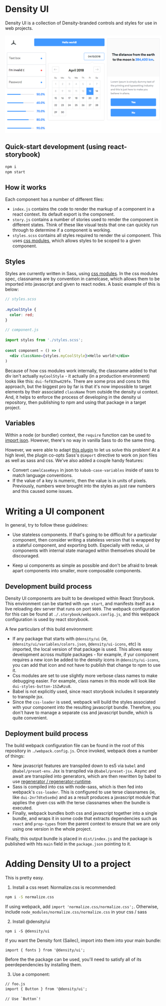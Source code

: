 # Density UI

Density UI is a collection of Density-branded controls and styles for use in web projects.
<br />

<img src="graphic.png" />

## Quick-start development (using react-storybook)

```sh
npm i
npm start
```

## How it works

Each component has a number of different files:
- `index.js` contains the code to render the markup of a component in a react context. Its default
  export is the component.
- `story.js` contains a number of stories used to render the component in different states. Think
  of these like visual tests that one can quickly run through to determine if a component is
  working.
- `styles.scss` contains all styles required to render the ui component. This uses [css
  modules](https://github.com/css-modules/css-modules), which allows styles to be scoped to a given
  component.

## Styles

Styles are currently written in Sass, using [css
modules](https://github.com/css-modules/css-modules). In the css modules spec, classnames are by
convention in camelcase, which allows them to be imported into javascript and given to react nodes.
A basic example of this is below:

```scss
// styles.scss

.myCoolStyle {
  color: red;
}
```

```jsx
// component.js

import styles from './styles.scss';

const component = () => (
  <div className={styles.myCoolStyle}>Hello world!</div>
)
```

Because of how css modules work internally, the classname added to that div isn't actually
`myCoolStyle` - it actually (in a production environment) looks like this: `dui-fef83hw429fe`. There
are some pros and cons to this approach, but the biggest pro by far is that it's now impossible to
target elements by their associated `className` from outside the density ui context. And, it helps
to enforce the process of developing in the density ui repository, then publishing to npm and using
that package in a target project.

## Variables

Within a node (or bundler) context, the `require` function can be used to [import
json](https://stackoverflow.com/questions/7163061/is-there-a-require-for-json-in-node-js). However,
there's no way in vanilla Sass to do the same thing.

However, we were able to adapt [this plugin](https://github.com/Updater/node-sass-json-importer) to
let us solve this problem! At a high level, the plugin co-opts Sass's `@import` directive to work on
json files as well as sass and css. We've also added a couple handy features:

- Convert `camelCaseKeys` in json to `kabob-case-variables` inside of sass to match language
  conventions.
- If the value of a key is numeric, then the value is in units of pixels. Previously, numbers were
  brought into the styles as just raw numbers and this caused some issues.

# Writing a UI component
In general, try to follow these guidelines:

- Use stateless components. If that's going to be difficult for a particular component, then
  consider writing a stateless version that is wrapped by a stateful component, and exporting both.
  Especially with redux, ui components with internal state managed within themselves should be
  discouraged.

- Keep ui components as simple as possible and don't be afraid to break apart components into
  smaller, more composable components.


## Development build process
Density UI components are built to be developed within React Storybook. This environment can be
started with `npm start`, and manifests itself as a live reloading dev server that runs on port
`9009`. The webpack configuration for this can be found at `./.storybook/webpack.config.js`, and
this webpack configuration is used by react storybook.

A few particulars of this build environment:
- If any package that starts with `@density/ui` (ie, `@density/ui/variables/colors.json`,
  `@density/ui-icons`, etc) is imported, the local version of that package is used. This allows easy
  development across multiple packages - for example, if yur component requires a new icon be added
  to the density icons in `@density/ui-icons`, you can add that icon and not have to publish that
  change to npm to use it.
- Css modules are set to use slightly more verbose class names to make debugging easier. For
  example, class names in this mode will look like `dui-styles-button-1SZwRzu8`.
- Babel is not explicitly used, since react storybook includes it separately to transpile jsx.
- Since the `css-loader` is used, webpack will build the styles associated with your component into
  the resulting javascript bundle. Therefore, you don't have to manage a separate css and javascript
  bundle, which is quite convenient.

## Deployment build process
The build webpack configuration file can be found in the root of this repository in `./webpack.config.js`. Once invoked, webpack does a number of things:

- New javascript features are transpiled down to es5 via `babel` and `@babel/preset-env`. Jsx is
  transpiled via `@babel/preset-jsx`. Async and await are transpiled into generators, which are then
  rewritten by babel to use [regenerator /
  regenerator-runtime](https://github.com/facebook/regenerator).
- Sass is compiled into css with node-sass, which is then fed into webpack's `css-loader`. This is
  configured to use terse classnames (ie, like `dui-2nr7dte5se8e`) and as a result produces a
  javascript module that applies the given css with the terse classnames when the bundle is
  executed.
- Finally, webpack bundles both css and javascript together into a single bundle, and wraps it in
  some code that extracts dependencies such as `react` and `prop-types` from the parent context to
  ensure that we are only using one version in the whole project.

Finally, this output bundle is placed in `dist/index.js` and the package is published with hts
`main` field in the `package.json` pointing to it.


# Adding Density UI to a project
This is pretty easy.

1. Install a css reset:
Normalize.css is recommended:
```sh
npm i -S normalize.css
```

If using webpack, add `import 'normalize.css/normalize.css';`.
Otherwise, include `node_modules/normalize.css/normalize.css` in your css / sass


2. Install @density/ui
```
npm i -S @density/ui
```

If you want the Density font (Sailec), import into them into your main bundle:
```
import { fonts } from '@density/ui';
```

Before the the package can be used, you'll need to satisfy all of its peerdependencies by installing them.

3. Use a component:
```
// foo.js
import { Button } from '@density/ui';

// Use `Button`!
```
